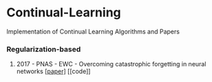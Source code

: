 # Continual-Learning
Implementation of Continual Learning Algorithms and Papers

### Regularization-based

1. 2017 - PNAS - EWC - Overcoming catastrophic forgetting in neural networks [[paper]](https://arxiv.org/abs/1612.00796) [[code]]

